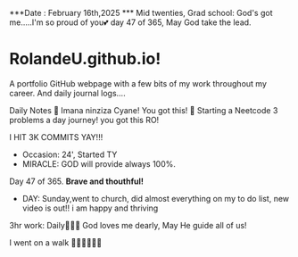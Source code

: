 ***Date : February 16th,2025 *** Mid twenties, Grad school: God's got me.....I'm so proud of you💕 day 47 of 365, May God take the lead.
# RolandeU.github.io!

A portfolio GitHub webpage with a few bits of my work throughout my career. And daily journal logs....


Daily Notes
💚 Imana ninziza Cyane! You got this!
💚 Starting a Neetcode 3 problems a day journey! you got this RO!

I HIT 3K COMMITS YAY!!!

- Occasion: 24', Started TY 
- MIRACLE: GOD will provide always 100%.

Day 47 of 365. **Brave and thouthful!** 
- DAY: Sunday,went to church, did almost everything on my to do list, new video is out!! i am happy and thriving

3hr work: Daily💚💚💚
God loves me dearly, May He guide all of  us!


I went on a walk 💚💚💚💚💚💚
